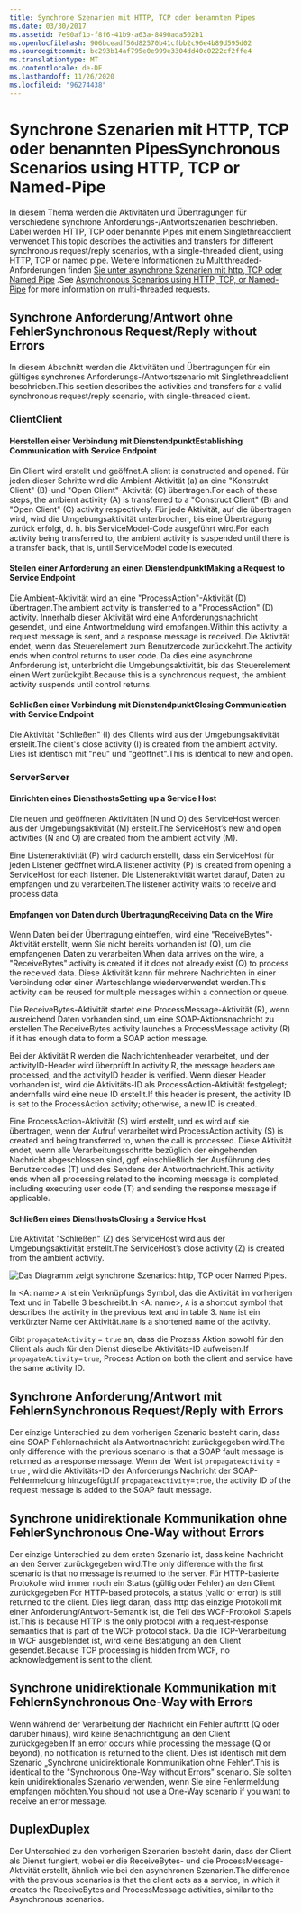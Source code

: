 ```yaml
---
title: Synchrone Szenarien mit HTTP, TCP oder benannten Pipes
ms.date: 03/30/2017
ms.assetid: 7e90af1b-f8f6-41b9-a63a-8490ada502b1
ms.openlocfilehash: 906bceadf56d82570b41cfbb2c96e4b89d595d02
ms.sourcegitcommit: bc293b14af795e0e999e3304dd40c0222cf2ffe4
ms.translationtype: MT
ms.contentlocale: de-DE
ms.lasthandoff: 11/26/2020
ms.locfileid: "96274438"
---
```

# <a name="synchronous-scenarios-using-http-tcp-or-named-pipe"></a><span data-ttu-id="36c30-102">Synchrone Szenarien mit HTTP, TCP oder benannten Pipes</span><span class="sxs-lookup"><span data-stu-id="36c30-102">Synchronous Scenarios using HTTP, TCP or Named-Pipe</span></span>

<span data-ttu-id="36c30-103">In diesem Thema werden die Aktivitäten und Übertragungen für verschiedene synchrone Anforderungs-/Antwortszenarien beschrieben. Dabei werden HTTP, TCP oder benannte Pipes mit einem Singlethreadclient verwendet.</span><span class="sxs-lookup"><span data-stu-id="36c30-103">This topic describes the activities and transfers for different synchronous request/reply scenarios, with a single-threaded client, using HTTP, TCP or named pipe.</span></span> <span data-ttu-id="36c30-104">Weitere Informationen zu Multithreaded-Anforderungen finden [Sie unter asynchrone Szenarien mit http, TCP oder Named Pipe](asynchronous-scenarios-using-http-tcp-or-named-pipe.md) .</span><span class="sxs-lookup"><span data-stu-id="36c30-104">See [Asynchronous Scenarios using HTTP, TCP, or Named-Pipe](asynchronous-scenarios-using-http-tcp-or-named-pipe.md) for more information on multi-threaded requests.</span></span>  
  
## <a name="synchronous-requestreply-without-errors"></a><span data-ttu-id="36c30-105">Synchrone Anforderung/Antwort ohne Fehler</span><span class="sxs-lookup"><span data-stu-id="36c30-105">Synchronous Request/Reply without Errors</span></span>  

 <span data-ttu-id="36c30-106">In diesem Abschnitt werden die Aktivitäten und Übertragungen für ein gültiges synchrones Anforderungs-/Antwortszenario mit Singlethreadclient beschrieben.</span><span class="sxs-lookup"><span data-stu-id="36c30-106">This section describes the activities and transfers for a valid synchronous request/reply scenario, with single-threaded client.</span></span>  
  
### <a name="client"></a><span data-ttu-id="36c30-107">Client</span><span class="sxs-lookup"><span data-stu-id="36c30-107">Client</span></span>  
  
#### <a name="establishing-communication-with-service-endpoint"></a><span data-ttu-id="36c30-108">Herstellen einer Verbindung mit Dienstendpunkt</span><span class="sxs-lookup"><span data-stu-id="36c30-108">Establishing Communication with Service Endpoint</span></span>  

 <span data-ttu-id="36c30-109">Ein Client wird erstellt und geöffnet.</span><span class="sxs-lookup"><span data-stu-id="36c30-109">A client is constructed and opened.</span></span> <span data-ttu-id="36c30-110">Für jeden dieser Schritte wird die Ambient-Aktivität (a) an eine "Konstrukt Client" (B)-und "Open Client"-Aktivität (C) übertragen.</span><span class="sxs-lookup"><span data-stu-id="36c30-110">For each of these steps, the ambient activity (A) is transferred to a "Construct Client" (B) and "Open Client" (C) activity respectively.</span></span> <span data-ttu-id="36c30-111">Für jede Aktivität, auf die übertragen wird, wird die Umgebungsaktivität unterbrochen, bis eine Übertragung zurück erfolgt, d. h. bis ServiceModel-Code ausgeführt wird.</span><span class="sxs-lookup"><span data-stu-id="36c30-111">For each activity being transferred to, the ambient activity is suspended until there is a transfer back, that is, until ServiceModel code is executed.</span></span>  
  
#### <a name="making-a-request-to-service-endpoint"></a><span data-ttu-id="36c30-112">Stellen einer Anforderung an einen Dienstendpunkt</span><span class="sxs-lookup"><span data-stu-id="36c30-112">Making a Request to Service Endpoint</span></span>  

 <span data-ttu-id="36c30-113">Die Ambient-Aktivität wird an eine "ProcessAction"-Aktivität (D) übertragen.</span><span class="sxs-lookup"><span data-stu-id="36c30-113">The ambient activity is transferred to a "ProcessAction" (D) activity.</span></span> <span data-ttu-id="36c30-114">Innerhalb dieser Aktivität wird eine Anforderungsnachricht gesendet, und eine Antwortmeldung wird empfangen.</span><span class="sxs-lookup"><span data-stu-id="36c30-114">Within this activity, a request message is sent, and a response message is received.</span></span> <span data-ttu-id="36c30-115">Die Aktivität endet, wenn das Steuerelement zum Benutzercode zurückkehrt.</span><span class="sxs-lookup"><span data-stu-id="36c30-115">The activity ends when control returns to user code.</span></span> <span data-ttu-id="36c30-116">Da dies eine asynchrone Anforderung ist, unterbricht die Umgebungsaktivität, bis das Steuerelement einen Wert zurückgibt.</span><span class="sxs-lookup"><span data-stu-id="36c30-116">Because this is a synchronous request, the ambient activity suspends until control returns.</span></span>  
  
#### <a name="closing-communication-with-service-endpoint"></a><span data-ttu-id="36c30-117">Schließen einer Verbindung mit Dienstendpunkt</span><span class="sxs-lookup"><span data-stu-id="36c30-117">Closing Communication with Service Endpoint</span></span>  

 <span data-ttu-id="36c30-118">Die Aktivität "Schließen" (I) des Clients wird aus der Umgebungsaktivität erstellt.</span><span class="sxs-lookup"><span data-stu-id="36c30-118">The client's close activity (I) is created from the ambient activity.</span></span> <span data-ttu-id="36c30-119">Dies ist identisch mit "neu" und "geöffnet".</span><span class="sxs-lookup"><span data-stu-id="36c30-119">This is identical to new and open.</span></span>  
  
### <a name="server"></a><span data-ttu-id="36c30-120">Server</span><span class="sxs-lookup"><span data-stu-id="36c30-120">Server</span></span>  
  
#### <a name="setting-up-a-service-host"></a><span data-ttu-id="36c30-121">Einrichten eines Diensthosts</span><span class="sxs-lookup"><span data-stu-id="36c30-121">Setting up a Service Host</span></span>  

 <span data-ttu-id="36c30-122">Die neuen und geöffneten Aktivitäten (N und O) des ServiceHost werden aus der Umgebungsaktivität (M) erstellt.</span><span class="sxs-lookup"><span data-stu-id="36c30-122">The ServiceHost’s new and open activities (N and O) are created from the ambient activity (M).</span></span>  
  
 <span data-ttu-id="36c30-123">Eine Listeneraktivität (P) wird dadurch erstellt, dass ein ServiceHost für jeden Listener geöffnet wird.</span><span class="sxs-lookup"><span data-stu-id="36c30-123">A listener activity (P) is created from opening a ServiceHost for each listener.</span></span> <span data-ttu-id="36c30-124">Die Listeneraktivität wartet darauf, Daten zu empfangen und zu verarbeiten.</span><span class="sxs-lookup"><span data-stu-id="36c30-124">The listener activity waits to receive and process data.</span></span>  
  
#### <a name="receiving-data-on-the-wire"></a><span data-ttu-id="36c30-125">Empfangen von Daten durch Übertragung</span><span class="sxs-lookup"><span data-stu-id="36c30-125">Receiving Data on the Wire</span></span>  

 <span data-ttu-id="36c30-126">Wenn Daten bei der Übertragung eintreffen, wird eine "ReceiveBytes"-Aktivität erstellt, wenn Sie nicht bereits vorhanden ist (Q), um die empfangenen Daten zu verarbeiten.</span><span class="sxs-lookup"><span data-stu-id="36c30-126">When data arrives on the wire, a "ReceiveBytes" activity is created if it does not already exist (Q) to process the received data.</span></span> <span data-ttu-id="36c30-127">Diese Aktivität kann für mehrere Nachrichten in einer Verbindung oder einer Warteschlange wiederverwendet werden.</span><span class="sxs-lookup"><span data-stu-id="36c30-127">This activity can be reused for multiple messages within a connection or queue.</span></span>  
  
 <span data-ttu-id="36c30-128">Die ReceiveBytes-Aktivität startet eine ProcessMessage-Aktivität (R), wenn ausreichend Daten vorhanden sind, um eine SOAP-Aktionsnachricht zu erstellen.</span><span class="sxs-lookup"><span data-stu-id="36c30-128">The ReceiveBytes activity launches a ProcessMessage activity (R) if it has enough data to form a SOAP action message.</span></span>  
  
 <span data-ttu-id="36c30-129">Bei der Aktivität R werden die Nachrichtenheader verarbeitet, und der activityID-Header wird überprüft.</span><span class="sxs-lookup"><span data-stu-id="36c30-129">In activity R, the message headers are processed, and the activityID header is verified.</span></span> <span data-ttu-id="36c30-130">Wenn dieser Header vorhanden ist, wird die Aktivitäts-ID als ProcessAction-Aktivität festgelegt; andernfalls wird eine neue ID erstellt.</span><span class="sxs-lookup"><span data-stu-id="36c30-130">If this header is present, the activity ID is set to the ProcessAction activity; otherwise, a new ID is created.</span></span>  
  
 <span data-ttu-id="36c30-131">Eine ProcessAction-Aktivität (S) wird erstellt, und es wird auf sie übertragen, wenn der Aufruf verarbeitet wird.</span><span class="sxs-lookup"><span data-stu-id="36c30-131">ProcessAction activity (S) is created and being transferred to, when the call is processed.</span></span> <span data-ttu-id="36c30-132">Diese Aktivität endet, wenn alle Verarbeitungsschritte bezüglich der eingehenden Nachricht abgeschlossen sind, ggf. einschließlich der Ausführung des Benutzercodes (T) und des Sendens der Antwortnachricht.</span><span class="sxs-lookup"><span data-stu-id="36c30-132">This activity ends when all processing related to the incoming message is completed, including executing user code (T) and sending the response message if applicable.</span></span>  
  
#### <a name="closing-a-service-host"></a><span data-ttu-id="36c30-133">Schließen eines Diensthosts</span><span class="sxs-lookup"><span data-stu-id="36c30-133">Closing a Service Host</span></span>  

 <span data-ttu-id="36c30-134">Die Aktivität "Schließen" (Z) des ServiceHost wird aus der Umgebungsaktivität erstellt.</span><span class="sxs-lookup"><span data-stu-id="36c30-134">The ServiceHost’s close activity (Z) is created from the ambient activity.</span></span>  
  
 ![Das Diagramm zeigt synchrone Szenarios: http, TCP oder Named Pipes.](./media/synchronous-scenarios-using-http-tcp-or-named-pipe/synchronous-scenario-http-tcp-named-pipes.gif)  
  
 <span data-ttu-id="36c30-136">In \<A: name> `A` ist ein Verknüpfungs Symbol, das die Aktivität im vorherigen Text und in Tabelle 3 beschreibt.</span><span class="sxs-lookup"><span data-stu-id="36c30-136">In \<A: name>, `A` is a shortcut symbol that describes the activity in the previous text and in table 3.</span></span> <span data-ttu-id="36c30-137">`Name` ist ein verkürzter Name der Aktivität.</span><span class="sxs-lookup"><span data-stu-id="36c30-137">`Name` is a shortened name of the activity.</span></span>  
  
 <span data-ttu-id="36c30-138">Gibt `propagateActivity` = `true` an, dass die Prozess Aktion sowohl für den Client als auch für den Dienst dieselbe Aktivitäts-ID aufweisen.</span><span class="sxs-lookup"><span data-stu-id="36c30-138">If `propagateActivity`=`true`, Process Action on both the client and service have the same activity ID.</span></span>  
  
## <a name="synchronous-requestreply-with-errors"></a><span data-ttu-id="36c30-139">Synchrone Anforderung/Antwort mit Fehlern</span><span class="sxs-lookup"><span data-stu-id="36c30-139">Synchronous Request/Reply with Errors</span></span>  

 <span data-ttu-id="36c30-140">Der einzige Unterschied zu dem vorherigen Szenario besteht darin, dass eine SOAP-Fehlernachricht als Antwortnachricht zurückgegeben wird.</span><span class="sxs-lookup"><span data-stu-id="36c30-140">The only difference with the previous scenario is that a SOAP fault message is returned as a response message.</span></span> <span data-ttu-id="36c30-141">Wenn der Wert ist `propagateActivity` = `true` , wird die Aktivitäts-ID der Anforderungs Nachricht der SOAP-Fehlermeldung hinzugefügt.</span><span class="sxs-lookup"><span data-stu-id="36c30-141">If `propagateActivity`=`true`, the activity ID of the request message is added to the SOAP fault message.</span></span>  
  
## <a name="synchronous-one-way-without-errors"></a><span data-ttu-id="36c30-142">Synchrone unidirektionale Kommunikation ohne Fehler</span><span class="sxs-lookup"><span data-stu-id="36c30-142">Synchronous One-Way without Errors</span></span>  

 <span data-ttu-id="36c30-143">Der einzige Unterschied zu dem ersten Szenario ist, dass keine Nachricht an den Server zurückgegeben wird.</span><span class="sxs-lookup"><span data-stu-id="36c30-143">The only difference with the first scenario is that no message is returned to the server.</span></span> <span data-ttu-id="36c30-144">Für HTTP-basierte Protokolle wird immer noch ein Status (gültig oder Fehler) an den Client zurückgegeben.</span><span class="sxs-lookup"><span data-stu-id="36c30-144">For HTTP-based protocols, a status (valid or error) is still returned to the client.</span></span> <span data-ttu-id="36c30-145">Dies liegt daran, dass http das einzige Protokoll mit einer Anforderung/Antwort-Semantik ist, die Teil des WCF-Protokoll Stapels ist.</span><span class="sxs-lookup"><span data-stu-id="36c30-145">This is because HTTP is the only protocol with a request-response semantics that is part of the WCF protocol stack.</span></span> <span data-ttu-id="36c30-146">Da die TCP-Verarbeitung in WCF ausgeblendet ist, wird keine Bestätigung an den Client gesendet.</span><span class="sxs-lookup"><span data-stu-id="36c30-146">Because TCP processing is hidden from WCF, no acknowledgement is sent to the client.</span></span>  
  
## <a name="synchronous-one-way-with-errors"></a><span data-ttu-id="36c30-147">Synchrone unidirektionale Kommunikation mit Fehlern</span><span class="sxs-lookup"><span data-stu-id="36c30-147">Synchronous One-Way with Errors</span></span>  

 <span data-ttu-id="36c30-148">Wenn während der Verarbeitung der Nachricht ein Fehler auftritt (Q oder darüber hinaus), wird keine Benachrichtigung an den Client zurückgegeben.</span><span class="sxs-lookup"><span data-stu-id="36c30-148">If an error occurs while processing the message (Q or beyond), no notification is returned to the client.</span></span> <span data-ttu-id="36c30-149">Dies ist identisch mit dem Szenario „Synchrone unidirektionale Kommunikation ohne Fehler“.</span><span class="sxs-lookup"><span data-stu-id="36c30-149">This is identical to the "Synchronous One-Way without Errors" scenario.</span></span> <span data-ttu-id="36c30-150">Sie sollten kein unidirektionales Szenario verwenden, wenn Sie eine Fehlermeldung empfangen möchten.</span><span class="sxs-lookup"><span data-stu-id="36c30-150">You should not use a One-Way scenario if you want to receive an error message.</span></span>  
  
## <a name="duplex"></a><span data-ttu-id="36c30-151">Duplex</span><span class="sxs-lookup"><span data-stu-id="36c30-151">Duplex</span></span>  

 <span data-ttu-id="36c30-152">Der Unterschied zu den vorherigen Szenarien besteht darin, dass der Client als Dienst fungiert, wobei er die ReceiveBytes- und die ProcessMessage-Aktivität erstellt, ähnlich wie bei den asynchronen Szenarien.</span><span class="sxs-lookup"><span data-stu-id="36c30-152">The difference with the previous scenarios is that the client acts as a service, in which it creates the ReceiveBytes and ProcessMessage activities, similar to the Asynchronous scenarios.</span></span>
